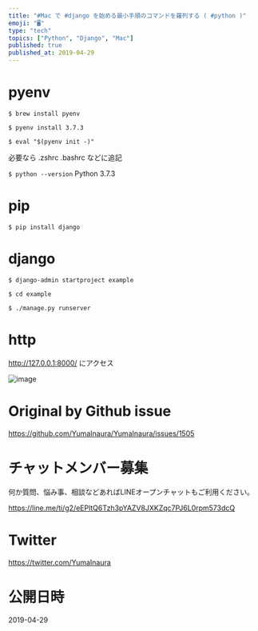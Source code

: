 ```yaml
---
title: "#Mac で #django を始める最小手順のコマンドを羅列する ( #python )"
emoji: "🖥"
type: "tech"
topics: ["Python", "Django", "Mac"]
published: true
published_at: 2019-04-29
---
```


# pyenv

`$ brew install pyenv`

`$ pyenv install 3.7.3`

`$ eval "$(pyenv init -)"`

必要なら .zshrc .bashrc などに追記

`$ python --version`
Python 3.7.3

# pip

`$ pip install django`

# django

`$ django-admin startproject example`

`$ cd example`

`$ ./manage.py runserver`

# http

http://127.0.0.1:8000/ にアクセス

![image](https://user-images.githubusercontent.com/13635059/56872405-a8ee3200-6a63-11e9-8083-35662b931222.png)


# Original by Github issue

https://github.com/YumaInaura/YumaInaura/issues/1505








<!-- Update From Qiita API -->

# チャットメンバー募集


何か質問、悩み事、相談などあればLINEオープンチャットもご利用ください。

https://line.me/ti/g2/eEPltQ6Tzh3pYAZV8JXKZqc7PJ6L0rpm573dcQ





# Twitter


https://twitter.com/YumaInaura


<!-- Update From Qiita API -->



# 公開日時

2019-04-29
